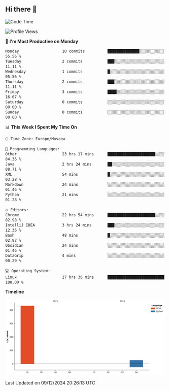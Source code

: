 ## Hi there 👋
<!--START_SECTION:waka-->
![Code Time](http://img.shields.io/badge/Code%20Time-4%2C563%20hrs%2042%20mins-blue)

![Profile Views](http://img.shields.io/badge/Profile%20Views-45-blue)

📅 **I'm Most Productive on Monday** 

```text
Monday                   10 commits          ██████████████░░░░░░░░░░░   55.56 % 
Tuesday                  2 commits           ███░░░░░░░░░░░░░░░░░░░░░░   11.11 % 
Wednesday                1 commits           █░░░░░░░░░░░░░░░░░░░░░░░░   05.56 % 
Thursday                 2 commits           ███░░░░░░░░░░░░░░░░░░░░░░   11.11 % 
Friday                   3 commits           ████░░░░░░░░░░░░░░░░░░░░░   16.67 % 
Saturday                 0 commits           ░░░░░░░░░░░░░░░░░░░░░░░░░   00.00 % 
Sunday                   0 commits           ░░░░░░░░░░░░░░░░░░░░░░░░░   00.00 % 
```


📊 **This Week I Spent My Time On** 

```text
🕑︎ Time Zone: Europe/Moscow

💬 Programming Languages: 
Other                    23 hrs 17 mins      █████████████████████░░░░   84.36 % 
Java                     2 hrs 24 mins       ██░░░░░░░░░░░░░░░░░░░░░░░   08.71 % 
XML                      54 mins             █░░░░░░░░░░░░░░░░░░░░░░░░   03.28 % 
Markdown                 24 mins             ░░░░░░░░░░░░░░░░░░░░░░░░░   01.46 % 
Python                   21 mins             ░░░░░░░░░░░░░░░░░░░░░░░░░   01.28 % 

🔥 Editors: 
Chrome                   22 hrs 54 mins      █████████████████████░░░░   82.98 % 
IntelliJ IDEA            3 hrs 24 mins       ███░░░░░░░░░░░░░░░░░░░░░░   12.36 % 
Bash                     48 mins             █░░░░░░░░░░░░░░░░░░░░░░░░   02.92 % 
Obsidian                 24 mins             ░░░░░░░░░░░░░░░░░░░░░░░░░   01.46 % 
DataGrip                 4 mins              ░░░░░░░░░░░░░░░░░░░░░░░░░   00.29 % 

💻 Operating System: 
Linux                    27 hrs 36 mins      █████████████████████████   100.00 % 
```

**Timeline**

![Lines of Code chart](https://raw.githubusercontent.com/w3ll1ngt/w3ll1ngt/master/assets/bar_graph.png)


 Last Updated on 09/12/2024 20:26:13 UTC
<!--END_SECTION:waka-->
<!--
**w3ll1ngt/w3ll1ngt** is a ✨ _special_ ✨ repository because its `README.md` (this file) appears on your GitHub profile.

Here are some ideas to get you started:

- 🔭 I’m currently working on ...
- 🌱 I’m currently learning ...
- 👯 I’m looking to collaborate on ...
- 🤔 I’m looking for help with ...
- 💬 Ask me about ...
- 📫 How to reach me: ...
- 😄 Pronouns: ...
- ⚡ Fun fact: ...
-->
